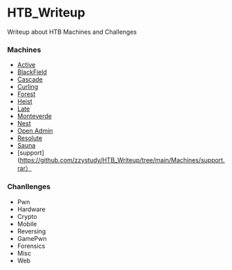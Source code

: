 # HTB_Writeup
Writeup about HTB Machines and Challenges

### Machines

- [Active](https://github.com/zzystudy/HTB_Writeup/tree/main/Machines/Active.pdf)
- [BlackField](https://github.com/zzystudy/HTB_Writeup/tree/main/Machines/BlackField.pdf)
- [Cascade](https://github.com/zzystudy/HTB_Writeup/tree/main/Machines/Cascade.pdf)
- [Curling](https://github.com/zzystudy/HTB_Writeup/tree/main/Machines/Curling.pdf)
- [Forest](https://github.com/zzystudy/HTB_Writeup/tree/main/Machines/Forest.pdf)
- [Heist](https://github.com/zzystudy/HTB_Writeup/tree/main/Machines/Heist.pdf)
- [Late](https://github.com/zzystudy/HTB_Writeup/tree/main/Machines/Late.pdf)
- [Monteverde](https://github.com/zzystudy/HTB_Writeup/tree/main/Machines/Monteverde.pdf)
- [Nest](https://github.com/zzystudy/HTB_Writeup/tree/main/Machines/Nest.pdf)
- [Open Admin](https://github.com/zzystudy/HTB_Writeup/tree/main/Machines/Open%20Admin.pdf)
- [Resolute](https://github.com/zzystudy/HTB_Writeup/tree/main/Machines/Resolute.pdf)
- [Sauna](https://github.com/zzystudy/HTB_Writeup/tree/main/Machines/Sauna.pdf)
- [support](https://github.com/zzystudy/HTB_Writeup/tree/main/Machines/support.rar）


### Chanllenges

- Pwn
- Hardware
- Crypto
- Mobile
- Reversing
- GamePwn
- Forensics
- Misc
- Web
